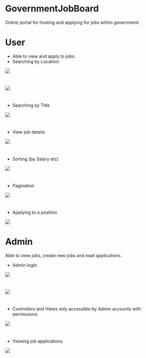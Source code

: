 # GovernmentJobBoard
Online portal for hosting and applying for jobs within government.


# User

- Able to view and apply to jobs.
- Searching by Location:

<img src="https://raw.githubusercontent.com/PenneySoft/GovernmentJobBoard/master/Asset/HomeSearch.jpg">

# 

<img src="https://raw.githubusercontent.com/PenneySoft/GovernmentJobBoard/master/Asset/LocationSearch.jpg">

# 

- Searching by Title

<img src="https://raw.githubusercontent.com/PenneySoft/GovernmentJobBoard/master/Asset/JobSearch.jpg">

# 

- View job details

<img src="https://raw.githubusercontent.com/PenneySoft/GovernmentJobBoard/master/Asset/JobDetails.jpg">

# 

- Sorting (by Salary etc)

<img src="https://raw.githubusercontent.com/PenneySoft/GovernmentJobBoard/master/Asset/Sorting.jpg">

# 

- Pagination

<img src="https://raw.githubusercontent.com/PenneySoft/GovernmentJobBoard/master/Asset/Pagination.jpg">

# 

- Applying to a position

<img src="https://raw.githubusercontent.com/PenneySoft/GovernmentJobBoard/master/Asset/Applying.jpg">

# 

# Admin
Able to view jobs, create new jobs and read applications.

- Admin login

<img src="https://raw.githubusercontent.com/PenneySoft/GovernmentJobBoard/master/Asset/Login.jpg">

# 

<img src="https://raw.githubusercontent.com/PenneySoft/GovernmentJobBoard/master/Asset/AdminHome.jpg">

# 

- Controllers and Views only accessible by Admin accounts with permissions

<img src="https://raw.githubusercontent.com/PenneySoft/GovernmentJobBoard/master/Asset/AdminCreate.jpg">

# 

- Viewing job applications

<img src="https://raw.githubusercontent.com/PenneySoft/GovernmentJobBoard/master/Asset/AdminApplicants.jpg">

